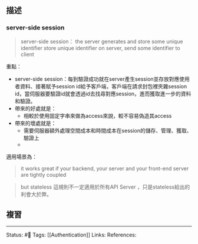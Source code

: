## 描述



### server-side session

> server-side session： the server generates and store some unique identifier
> store unique identifier on server, send some identifier to client


重點：
- server-side session：每到驗證成功就在server產生session並存放對應使用者資料、接著賦予session id給予客戶端，客戶端在請求封包裡夾雜session id，當伺服器要驗證id就會透過id去找尋對應session，進而獲取進一步的資料和驗證。
-  帶來的好處就是：
	- 相較於使用固定字串來做為access來說，較不容易偽造其access
- 帶來的壞處就是：
	- 需要伺服器額外處理空間成本和時間成本在session的儲存、管理、獲取、驗證上
	- 
  

適用場景為：

  

> it works great if your backend, your server and your front-end server are tightly coupled

> but
stateless 這規則不一定適用於所有API Server ，只是stateless給出的利會大於弊。




## 複習


---
Status: #🌱 
Tags:
[[Authentication]]
Links:
References: